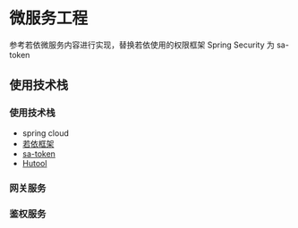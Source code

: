# 微服务工程

参考若依微服务内容进行实现，替换若依使用的权限框架 Spring Security 为 sa-token

## 使用技术栈
### 使用技术栈
* spring cloud 
* [若依框架](https://doc.ruoyi.vip/)
* [sa-token](https://sa-token.cc/)
* [Hutool](https://www.hutool.cn/)

### 网关服务

### 鉴权服务




